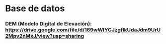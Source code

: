# Base de datos

### DEM (Modelo Digital de Elevación):  https://drive.google.com/file/d/169wWIYGJzgflkUdaJdm9UrU2Mpv2nMxJ/view?usp=sharing
